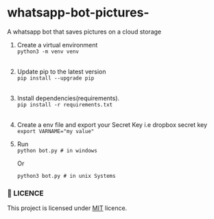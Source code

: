 # whatsapp-bot-pictures-
A whatsapp bot that saves pictures on a cloud storage


1. Create a virtual environment <br>
    `python3 -m venv venv` <br> <br>
2. Update pip to the latest version <br>
    `pip install --upgrade pip` <br> <br>
3. Install dependencies(requirements). <br>
    `pip install -r requirements.txt` <br> <br>
4. Create a env file and export your Secret Key i.e dropbox secret key <br>
    `export VARNAME="my value"` <br>
4. Run <br>
    `python bot.py # in windows` <br>

      Or <br>

    `python3 bot.py # in unix Systems`

### :rotating_light: LICENCE

This project is licensed under [MIT](https://billyokeyo.mit-license.org/) licence.
